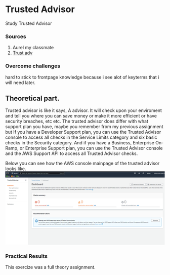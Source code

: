 # Trusted Advisor
Study Trusted Advisor


### Sources
1. Aurel my classmate
2. [Trust adv](https://docs.aws.amazon.com/awssupport/latest/user/trusted-advisor.html)

### Overcome challenges
hard to stick to frontpage knowledge because i see alot of keyterms that i will need later.




## Theoretical part.

Trusted advisor is like it says, A advisor. It will check upon your enviroment and tell you where you can save money or make it more efficient or have security breaches, etc etc. The trusted advisor does differ with what support plan you have, maybe you remember from my previous assignment but If you have a Developer Support plan, you can use the Trusted Advisor console to access all checks in the Service Limits category and six basic checks in the Security category. And if you have a Business, Enterprise On-Ramp, or Enterprise Support plan, you can use the Trusted Advisor console and the AWS Support API to access all Trusted Advisor checks.

Below you can see how the AWS console mainpage of the trusted advisor looks like.
![SS](../../../00_includes/AWS-14.3/trurstadv.png)




### Practical Results
This exercize was a full theory assignment.














